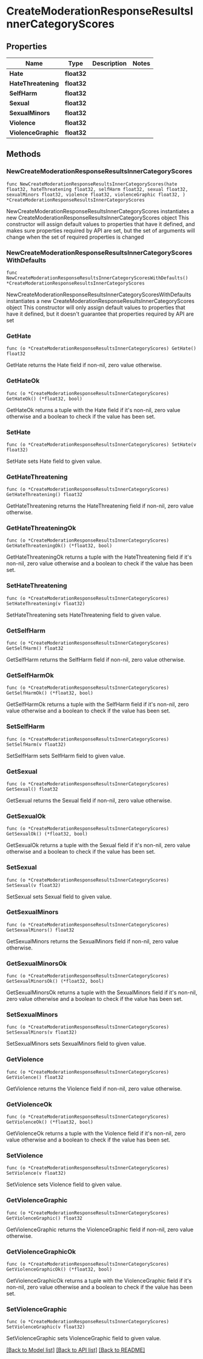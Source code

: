 # CreateModerationResponseResultsInnerCategoryScores

## Properties

Name | Type | Description | Notes
------------ | ------------- | ------------- | -------------
**Hate** | **float32** |  | 
**HateThreatening** | **float32** |  | 
**SelfHarm** | **float32** |  | 
**Sexual** | **float32** |  | 
**SexualMinors** | **float32** |  | 
**Violence** | **float32** |  | 
**ViolenceGraphic** | **float32** |  | 

## Methods

### NewCreateModerationResponseResultsInnerCategoryScores

`func NewCreateModerationResponseResultsInnerCategoryScores(hate float32, hateThreatening float32, selfHarm float32, sexual float32, sexualMinors float32, violence float32, violenceGraphic float32, ) *CreateModerationResponseResultsInnerCategoryScores`

NewCreateModerationResponseResultsInnerCategoryScores instantiates a new CreateModerationResponseResultsInnerCategoryScores object
This constructor will assign default values to properties that have it defined,
and makes sure properties required by API are set, but the set of arguments
will change when the set of required properties is changed

### NewCreateModerationResponseResultsInnerCategoryScoresWithDefaults

`func NewCreateModerationResponseResultsInnerCategoryScoresWithDefaults() *CreateModerationResponseResultsInnerCategoryScores`

NewCreateModerationResponseResultsInnerCategoryScoresWithDefaults instantiates a new CreateModerationResponseResultsInnerCategoryScores object
This constructor will only assign default values to properties that have it defined,
but it doesn't guarantee that properties required by API are set

### GetHate

`func (o *CreateModerationResponseResultsInnerCategoryScores) GetHate() float32`

GetHate returns the Hate field if non-nil, zero value otherwise.

### GetHateOk

`func (o *CreateModerationResponseResultsInnerCategoryScores) GetHateOk() (*float32, bool)`

GetHateOk returns a tuple with the Hate field if it's non-nil, zero value otherwise
and a boolean to check if the value has been set.

### SetHate

`func (o *CreateModerationResponseResultsInnerCategoryScores) SetHate(v float32)`

SetHate sets Hate field to given value.


### GetHateThreatening

`func (o *CreateModerationResponseResultsInnerCategoryScores) GetHateThreatening() float32`

GetHateThreatening returns the HateThreatening field if non-nil, zero value otherwise.

### GetHateThreateningOk

`func (o *CreateModerationResponseResultsInnerCategoryScores) GetHateThreateningOk() (*float32, bool)`

GetHateThreateningOk returns a tuple with the HateThreatening field if it's non-nil, zero value otherwise
and a boolean to check if the value has been set.

### SetHateThreatening

`func (o *CreateModerationResponseResultsInnerCategoryScores) SetHateThreatening(v float32)`

SetHateThreatening sets HateThreatening field to given value.


### GetSelfHarm

`func (o *CreateModerationResponseResultsInnerCategoryScores) GetSelfHarm() float32`

GetSelfHarm returns the SelfHarm field if non-nil, zero value otherwise.

### GetSelfHarmOk

`func (o *CreateModerationResponseResultsInnerCategoryScores) GetSelfHarmOk() (*float32, bool)`

GetSelfHarmOk returns a tuple with the SelfHarm field if it's non-nil, zero value otherwise
and a boolean to check if the value has been set.

### SetSelfHarm

`func (o *CreateModerationResponseResultsInnerCategoryScores) SetSelfHarm(v float32)`

SetSelfHarm sets SelfHarm field to given value.


### GetSexual

`func (o *CreateModerationResponseResultsInnerCategoryScores) GetSexual() float32`

GetSexual returns the Sexual field if non-nil, zero value otherwise.

### GetSexualOk

`func (o *CreateModerationResponseResultsInnerCategoryScores) GetSexualOk() (*float32, bool)`

GetSexualOk returns a tuple with the Sexual field if it's non-nil, zero value otherwise
and a boolean to check if the value has been set.

### SetSexual

`func (o *CreateModerationResponseResultsInnerCategoryScores) SetSexual(v float32)`

SetSexual sets Sexual field to given value.


### GetSexualMinors

`func (o *CreateModerationResponseResultsInnerCategoryScores) GetSexualMinors() float32`

GetSexualMinors returns the SexualMinors field if non-nil, zero value otherwise.

### GetSexualMinorsOk

`func (o *CreateModerationResponseResultsInnerCategoryScores) GetSexualMinorsOk() (*float32, bool)`

GetSexualMinorsOk returns a tuple with the SexualMinors field if it's non-nil, zero value otherwise
and a boolean to check if the value has been set.

### SetSexualMinors

`func (o *CreateModerationResponseResultsInnerCategoryScores) SetSexualMinors(v float32)`

SetSexualMinors sets SexualMinors field to given value.


### GetViolence

`func (o *CreateModerationResponseResultsInnerCategoryScores) GetViolence() float32`

GetViolence returns the Violence field if non-nil, zero value otherwise.

### GetViolenceOk

`func (o *CreateModerationResponseResultsInnerCategoryScores) GetViolenceOk() (*float32, bool)`

GetViolenceOk returns a tuple with the Violence field if it's non-nil, zero value otherwise
and a boolean to check if the value has been set.

### SetViolence

`func (o *CreateModerationResponseResultsInnerCategoryScores) SetViolence(v float32)`

SetViolence sets Violence field to given value.


### GetViolenceGraphic

`func (o *CreateModerationResponseResultsInnerCategoryScores) GetViolenceGraphic() float32`

GetViolenceGraphic returns the ViolenceGraphic field if non-nil, zero value otherwise.

### GetViolenceGraphicOk

`func (o *CreateModerationResponseResultsInnerCategoryScores) GetViolenceGraphicOk() (*float32, bool)`

GetViolenceGraphicOk returns a tuple with the ViolenceGraphic field if it's non-nil, zero value otherwise
and a boolean to check if the value has been set.

### SetViolenceGraphic

`func (o *CreateModerationResponseResultsInnerCategoryScores) SetViolenceGraphic(v float32)`

SetViolenceGraphic sets ViolenceGraphic field to given value.



[[Back to Model list]](../README.md#documentation-for-models) [[Back to API list]](../README.md#documentation-for-api-endpoints) [[Back to README]](../README.md)


